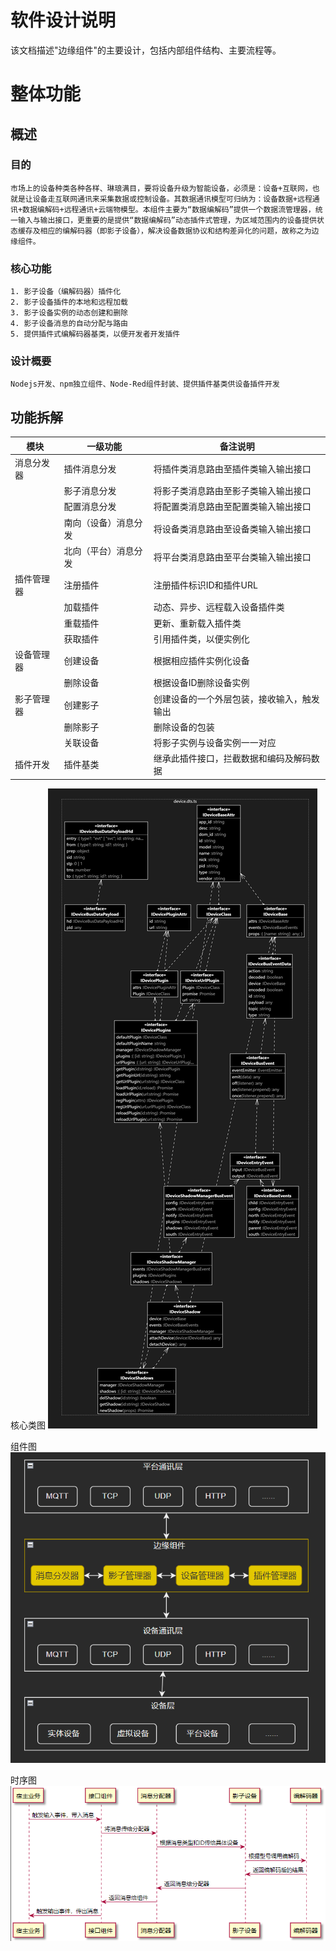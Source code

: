 # 软件设计说明 #
该文档描述"边缘组件"的主要设计，包括内部组件结构、主要流程等。

# 整体功能 #
## 概述 ##
### 目的 ### 
    市场上的设备种类各种各样、琳琅满目，要将设备升级为智能设备，必须是：设备+互联网，也就是让设备走互联网通讯来采集数据或控制设备。其数据通讯模型可归纳为：设备数据+远程通讯+数据编解码+远程通讯+云端物模型。本组件主要为“数据编解码”提供一个数据流管理器，统一输入与输出接口，更重要的是提供“数据编解码”动态插件式管理，为区域范围内的设备提供状态缓存及相应的编解码器（即影子设备），解决设备数据协议和结构差异化的问题，故称之为边缘组件。

### 核心功能 ###
    1. 影子设备（编解码器）插件化
    2. 影子设备插件的本地和远程加载
    3. 影子设备实例的动态创建和删除
    4. 影子设备消息的自动分配与路由
    5. 提供插件式编解码器基类，以便开发者开发插件

### 设计概要 ###
    Nodejs开发、npm独立组件、Node-Red组件封装、提供插件基类供设备插件开发

## 功能拆解 ##

|模块|一级功能|备注说明|
|----|----|----|
|消息分发器|插件消息分发|将插件类消息路由至插件类输入输出接口|
|   |影子消息分发|将影子类消息路由至影子类输入输出接口|
|   |配置消息分发|将配置类消息路由至配置类输入输出接口|
|	|南向（设备）消息分发|	将设备类消息路由至设备类输入输出接口|
|	|北向（平台）消息分发|	将平台类消息路由至平台类输入输出接口|
|插件管理器|	注册插件|	注册插件标识ID和插件URL|
|	|加载插件|	动态、异步、远程载入设备插件类|
|	|重载插件|	更新、重新载入插件类|
|	|获取插件|	引用插件类，以便实例化|
|设备管理器|	创建设备|	根据相应插件实例化设备|
|	|删除设备|	根据设备ID删除设备实例|
|影子管理器|	创建影子|	创建设备的一个外层包装，接收输入，触发输出|
|	|删除影子|	删除设备的包装|
|	|关联设备|	将影子实例与设备实例一一对应|
|插件开发|	插件基类|	继承此插件接口，拦截数据和编码及解码数据|


核心类图
![核心类图](diagrams/class.png)


组件图
![组件图](diagrams/component.png)


时序图
![时序图](diagrams/sequence.png)
